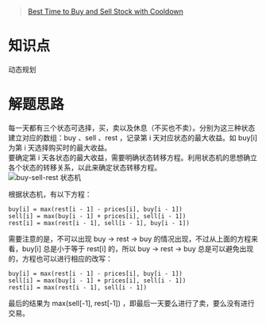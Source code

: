 > [Best Time to Buy and Sell Stock with Cooldown](https://leetcode.com/problems/best-time-to-buy-and-sell-stock-with-cooldown/description/)

# 知识点
动态规划

# 解题思路
每一天都有三个状态可选择，买，卖以及休息（不买也不卖）。分别为这三种状态建立对应的数组：buy 、sell 、rest ，记录第 i 天对应状态的最大收益。如 buy[i] 为第 i 天选择购买时的最大收益。  
要确定第 i 天各状态的最大收益，需要明确状态转移方程。利用状态机的思想确立各个状态的转移关系，以此来确定状态转移方程。  
![buy-sell-rest 状态机](https://bingzhong-project.gitee.io/public/pictures/buy-sell-rest状态机.png)  

根据状态机，有以下方程：
```
buy[i] = max(rest[i - 1] - prices[i], buy[i - 1])
sell[i] = max(buy[i - 1] + prices[i], sell[i - 1])
rest[i] = max(rest[i - 1], sell[i - 1], buy[i - 1])
```

需要注意的是，不可以出现 buy -> rest -> buy 的情况出现，不过从上面的方程来看，buy[i] 总是小于等于 rest[i] 的，所以 buy -> rest -> buy 总是可以避免出现的，方程也可以进行相应的改写：
```
buy[i] = max(rest[i - 1] - prices[i], buy[i - 1])
sell[i] = max(buy[i - 1] + prices[i], sell[i - 1])
rest[i] = max(rest[i - 1], sell[i - 1])
```

最后的结果为 max(sell[-1], rest[-1]) ，即最后一天要么进行了卖，要么没有进行交易。